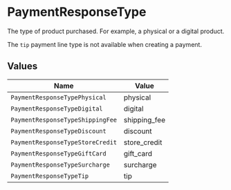 # PaymentResponseType

The type of product purchased. For example, a physical or a digital product.

The `tip` payment line type is not available when creating a payment.


## Values

| Name                             | Value                            |
| -------------------------------- | -------------------------------- |
| `PaymentResponseTypePhysical`    | physical                         |
| `PaymentResponseTypeDigital`     | digital                          |
| `PaymentResponseTypeShippingFee` | shipping_fee                     |
| `PaymentResponseTypeDiscount`    | discount                         |
| `PaymentResponseTypeStoreCredit` | store_credit                     |
| `PaymentResponseTypeGiftCard`    | gift_card                        |
| `PaymentResponseTypeSurcharge`   | surcharge                        |
| `PaymentResponseTypeTip`         | tip                              |